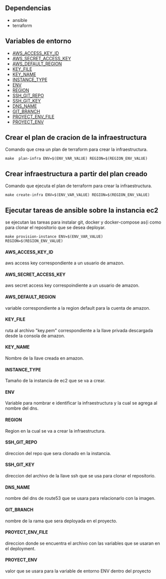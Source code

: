 ## Dependencias
- ansible
- terraform

## Variables de entorno
- [AWS_ACCESS_KEY_ID](#AWS_ACCESS_KEY_ID)
- [AWS_SECRET_ACCESS_KEY](#AWS_SECRET_ACCESS_KEY)
- [AWS_DEFAULT_REGION](#AWS_DEFAULT_REGION)
- [KEY_FILE](#KEY_FILE)
- [KEY_NAME](#KEY_NAME)
- [INSTANCE_TYPE](#INSTANCE_TYPE)
- [ENV](#ENV)
- [REGION](#REGION)
- [SSH_GIT_REPO](#SSH_GIT_REPO)
- [SSH_GIT_KEY](#SSH_GIT_KEY)
- [DNS_NAME](#DNS_NAME)
- [GIT_BRANCH](#GIT_BRANCH)
- [PROYECT_ENV_FILE](#PROYECT_ENV_FILE)
- [PROYECT_ENV](#PROYECT_ENV)

## Crear el plan de cracion de la infraestructura
Comando que crea un plan de terraform para crear la infraestructura.

`make  plan-infra ENV=$(ENV_VAR_VALUE) REGION=$(REGION_ENV_VALUE)`

## Crear infraestructura a partir del plan creado
Comando que ejecuta el plan de terraform para crear la infraestructura.

`make create-infra ENV=$(ENV_VAR_VALUE) REGION=$(REGION_ENV_VALUE)`

## Ejecutar tareas de ansible sobre la instancia ec2
se ejecutan las tareas para instalar git, docker y docker-compose as{i como para clonar el repositorio que se desea deployar.

`make provision-instance ENV=$(ENV_VAR_VALUE) REGION=$(REGION_ENV_VALUE)`

#### AWS_ACCESS_KEY_ID
aws access key correspondiente a un usuario de amazon.

#### AWS_SECRET_ACCESS_KEY
aws secret access key correspoindiente a un usuario de amazon.

#### AWS_DEFAULT_REGION
variable correspondiente a la region default para la cuenta de amazon.

#### KEY_FILE
ruta al archivo "key.pem" correspondiente a la llave privada descargada desde la consola de amazon.
#### KEY_NAME
Nombre de la llave creada en amazon.

#### INSTANCE_TYPE
Tamaño de la instancia de ec2 que se va a crear.

#### ENV
Variable para nombrar e identificar la infraestructura y la cual se agrega al nombre del dns.

#### REGION
Region en la cual se va a crear la infraestructura.

#### SSH_GIT_REPO
direccion del repo que sera clonado en la instancia.

#### SSH_GIT_KEY
direccion del archivo de la llave ssh que se usa para clonar el repositorio.

#### DNS_NAME
nombre del dns de route53 que se usara para relacionarlo con la imagen.

#### GIT_BRANCH
nombre de la rama que sera deployada en el proyecto.

#### PROYECT_ENV_FILE
direccion donde se encuentra el archivo con las variables que se usaran en el deployment.

#### PROYECT_ENV
valor que se usara para la variable de entorno ENV dentro del proyecto
